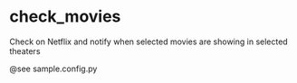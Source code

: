 check_movies
============

Check on Netflix and notify when selected movies are showing in selected theaters

@see sample.config.py
